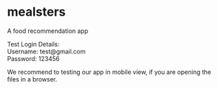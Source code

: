 # mealsters
A food recommendation app
<div>
Test Login Details:<br>
Username: test@gmail.com<br>
Password: 123456<br>

We recommend to testing our app in mobile view, if you are opening the files in a browser.
